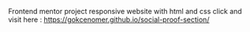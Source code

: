 Frontend mentor project responsive website with html and css
click and visit here : https://gokcenomer.github.io/social-proof-section/
